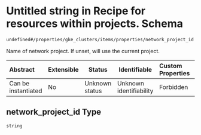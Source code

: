 # Untitled string in Recipe for resources within projects. Schema

```txt
undefined#/properties/gke_clusters/items/properties/network_project_id
```

Name of network project. If unset, will use the current project.


| Abstract            | Extensible | Status         | Identifiable            | Custom Properties | Additional Properties | Access Restrictions | Defined In                                                              |
| :------------------ | ---------- | -------------- | ----------------------- | :---------------- | --------------------- | ------------------- | ----------------------------------------------------------------------- |
| Can be instantiated | No         | Unknown status | Unknown identifiability | Forbidden         | Allowed               | none                | [resources.schema.json\*](resources.schema.json "open original schema") |

## network_project_id Type

`string`
